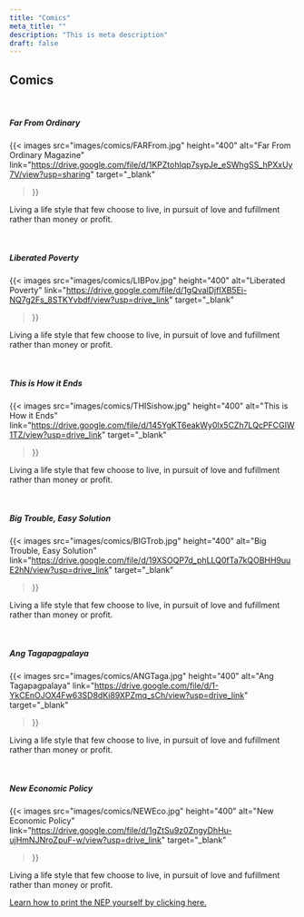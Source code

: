 ```yaml
---
title: "Comics"
meta_title: ""
description: "This is meta description"
draft: false
---
```


## Comics
<br>

##### Far From Ordinary



{{< images
    src="images/comics/FARFrom.jpg"
    height="400"
    alt="Far From Ordinary Magazine"
    link="https://drive.google.com/file/d/1KPZtohIqp7sypJe_eSWhgSS_hPXxUy7V/view?usp=sharing"
    target="_blank"
>}}

Living a life style that few choose to live, in pursuit of love and fufillment rather than money or profit.

<br>

##### Liberated Poverty

{{< images
    src="images/comics/LIBPov.jpg"
    height="400"
    alt="Liberated Poverty"
    link="https://drive.google.com/file/d/1gQvalDjfIXB5Ei-NQ7g2Fs_8STKYvbdf/view?usp=drive_link"
    target="_blank"
>}}

Living a life style that few choose to live, in pursuit of love and fufillment rather than money or profit.

<br>

##### This is How it Ends

{{< images
    src="images/comics/THISishow.jpg"
    height="400"
    alt="This is How it Ends"
    link="https://drive.google.com/file/d/145YgKT6eakWy0lx5CZh7LQcPFCGIW1TZ/view?usp=drive_link"
    target="_blank"
>}}

Living a life style that few choose to live, in pursuit of love and fufillment rather than money or profit.

<br>

##### Big Trouble, Easy Solution

{{< images
    src="images/comics/BIGTrob.jpg"
    height="400"
    alt="Big Trouble, Easy Solution"
    link="https://drive.google.com/file/d/19XSOQP7d_phLLQ0fTa7kQOBHH9uuE2hN/view?usp=drive_link"
    target="_blank"
>}}

Living a life style that few choose to live, in pursuit of love and fufillment rather than money or profit.

<br>

##### Ang Tagapagpalaya

{{< images
    src="images/comics/ANGTaga.jpg"
    height="400"
    alt="Ang Tagapagpalaya"
    link="https://drive.google.com/file/d/1-YkCEnOJOX4Fw63SD8dKi89XPZmq_sCh/view?usp=drive_link"
    target="_blank"
>}}

Living a life style that few choose to live, in pursuit of love and fufillment rather than money or profit.

<br>

##### New Economic Policy

{{< images
    src="images/comics/NEWEco.jpg"
    height="400"
    alt="New Economic Policy"
    link="https://drive.google.com/file/d/1gZtSu9z0ZngyDhHu-ujHmNJNroZpuF-w/view?usp=drive_link"
    target="_blank"
>}}

Living a life style that few choose to live, in pursuit of love and fufillment rather than money or profit.

[Learn how to print the NEP yourself by clicking here.](https://drive.google.com/file/d/1ZkytQ_FQjm6vS-ZTu73vovcbFJAX20U4/view?usp=sharing)
